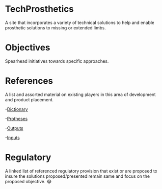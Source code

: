 # TechProsthetics
A site that incorporates a variety of technical solutions to help and enable prosthetic solutions to missing or extended limbs.

# Objectives
Spearhead initiatives towards specific approaches.

# References
A list and assorted material on existing players in this area of development and product placement.

-[Dictionary]()

-[Protheses]()

-[Outputs]()

-[Inputs]()


# Regulatory
A linked list of referenced regulatory provision that exist or are proposed to insure the solutions proposed/presented remain same and focus on the proposed objective. :joy:



